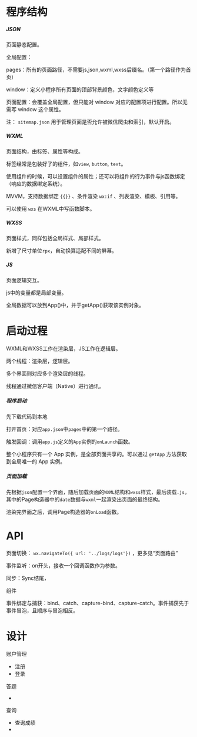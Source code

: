 # 程序结构

##### JSON

页面静态配置。

全局配置：

pages：所有的页面路径，不需要js,json,wxml,wxss后缀名。（第一个路径作为首页）

window：定义小程序所有页面的顶部背景颜色，文字颜色定义等

页面配置：会覆盖全局配置，但只能对 window 对应的配置项进行配置。所以无需写 window 这个属性。

注： `sitemap.json` 用于管理页面是否允许被微信爬虫和索引，默认开启。

##### WXML

页面结构，由标签、属性等构成。

标签经常是包装好了的组件，如`view`, `button`, `text`。

使用组件的时候，可以设置组件的属性；还可以将组件的行为事件与js函数绑定（响应的数据绑定系统）。

MVVM，支持数据绑定 `{{}}` 、条件渲染 `wx:if` 、列表渲染、模板、引用等。

可以使用 `wxs` 在WXML中写函数脚本。

##### WXSS

页面样式，同样包括全局样式、局部样式。

新增了尺寸单位`rpx`，自动换算适配不同的屏幕。

##### JS

页面逻辑交互。

js中的变量都是局部变量。

全局数据可以放到App()中，并于getApp()获取该实例对象。

# 启动过程

WXML和WXSS工作在渲染层，JS工作在逻辑层。

两个线程：渲染层，逻辑层。

多个界面则对应多个渲染层的线程。

线程通过微信客户端（Native）进行通讯。

##### 程序启动

先下载代码到本地

打开首页：对应`app.json`中`pages`中的第一个路径。

触发回调：调用`app.js`定义的`App`实例的`onLaunch`函数。

整个小程序只有一个 App 实例，是全部页面共享的。可以通过 `getApp` 方法获取到全局唯一的 App 实例。

##### 页面加载

先根据`json`配置一个界面，随后加载页面的`WXML`结构和`wxss`样式，最后装载`.js`，其中的Page构造器中的`date`数据与`wxml`一起渲染出页面的最终结构。

渲染完界面之后，调用Page构造器的`onLoad`函数。

# API

页面切换： `wx.navigateTo({ url: '../logs/logs'})` ，更多见“页面路由”

事件监听：on开头，接收一个回调函数作为参数。

同步：Sync结尾，



组件

事件绑定与捕获：bind、catch、capture-bind、capture-catch。事件捕获先于事件冒泡，且顺序与冒泡相反。





# 设计

账户管理

- 注册
- 登录

答题

- 

查询

- 查询成绩
- 

